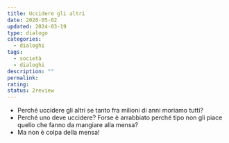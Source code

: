 ```yaml
---
title: Uccidere gli altri
date: 2020-05-02
updated: 2024-03-19
type: dialogo
categories:
  - dialoghi
tags:
  - società
  - dialoghi
description: ""
permalink: 
rating: 
status: 2review
---
```


- Perché uccidere gli altri se tanto fra milioni di anni moriamo tutti?
- Perché uno deve uccidere? Forse è arrabbiato perché tipo non gli piace quello che fanno da mangiare alla mensa?
- Ma non è colpa della mensa!
